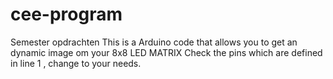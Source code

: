 # cee-program
Semester opdrachten 
This is a Arduino code that allows you to get an dynamic image om your 8x8 LED MATRIX
Check the pins which are defined in line 1 , change to your needs.
